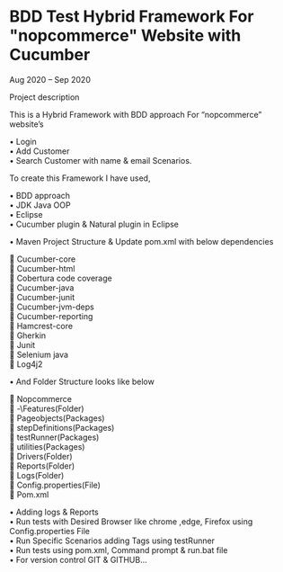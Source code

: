 # BDD Test Hybrid Framework For "nopcommerce" Website with Cucumber
Aug 2020 – Sep 2020

Project description

This is a Hybrid Framework with BDD approach For “nopcommerce” website’s  

• Login  
• Add Customer  
• Search Customer with name & email Scenarios.  

To create this Framework I have used,  

• BDD approach  
• JDK Java OOP  
• Eclipse  
• Cucumber plugin & Natural plugin in Eclipse  

• Maven Project Structure & Update pom.xml with below dependencies  

 Cucumber-core  
 Cucumber-html  
 Cobertura code coverage  
 Cucumber-java  
 Cucumber-junit  
 Cucumber-jvm-deps  
 Cucumber-reporting  
 Hamcrest-core  
 Gherkin  
 Junit  
 Selenium java  
 Log4j2  

• And Folder Structure looks like below  

 Nopcommerce  
 -\Features(Folder)  
 Pageobjects(Packages)  
 stepDefinitions(Packages)  
 testRunner(Packages)  
 utilities(Packages)  
 Drivers(Folder)  
 Reports(Folder)  
 Logs(Folder)  
 Config.properties(File)  
 Pom.xml  

• Adding logs & Reports  
• Run tests with Desired Browser like chrome ,edge, Firefox using Config.properties File  
• Run Specific Scenarios adding Tags using testRunner  
• Run tests using pom.xml, Command prompt & run.bat file  
• For version control GIT & GITHUB…  
